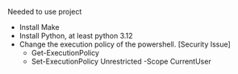 Needed to use project
- Install Make
- Install Python, at least python 3.12
- Change the execution policy of the powershell. [Security Issue]
    - Get-ExecutionPolicy
    - Set-ExecutionPolicy Unrestricted -Scope CurrentUser